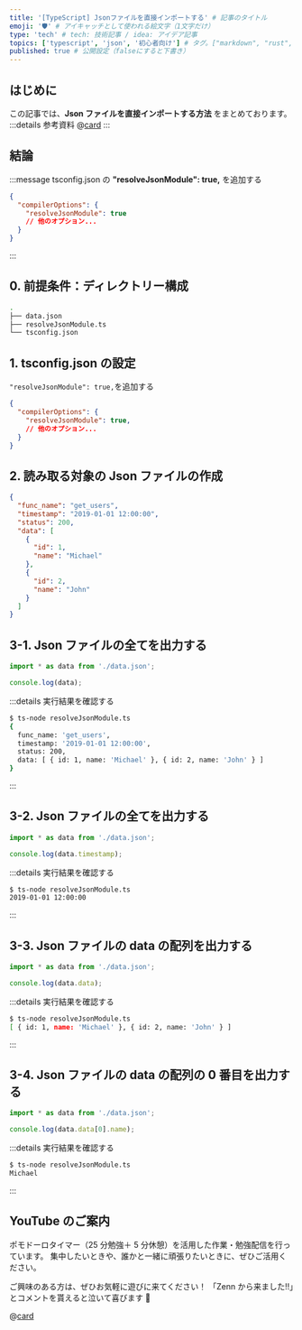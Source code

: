 ```yaml
---
title: '[TypeScript] Jsonファイルを直接インポートする' # 記事のタイトル
emoji: '🛡' # アイキャッチとして使われる絵文字（1文字だけ）
type: 'tech' # tech: 技術記事 / idea: アイデア記事
topics: ['typescript', 'json', '初心者向け'] # タグ。["markdown", "rust", "aws"]のように指定する
published: true # 公開設定（falseにすると下書き）
---
```


## はじめに

この記事では、**Json ファイルを直接インポートする方法** をまとめております。
:::details 参考資料
@[card](https://www.oreilly.co.jp/books/9784814400362/)
:::

## 結論

:::message
tsconfig.json の **"resolveJsonModule": true,** を追加する

```json
{
  "compilerOptions": {
    "resolveJsonModule": true
    // 他のオプション...
  }
}
```

:::

## 0. 前提条件：ディレクトリー構成

```bash
.
├── data.json
├── resolveJsonModule.ts
└── tsconfig.json

```

## 1. tsconfig.json の設定

`"resolveJsonModule": true,`を追加する

```json:tsconfig.json
{
  "compilerOptions": {
    "resolveJsonModule": true,
    // 他のオプション...
  }
}

```

## 2. 読み取る対象の Json ファイルの作成

```json:data.json
{
  "func_name": "get_users",
  "timestamp": "2019-01-01 12:00:00",
  "status": 200,
  "data": [
    {
      "id": 1,
      "name": "Michael"
    },
    {
      "id": 2,
      "name": "John"
    }
  ]
}

```

## 3-1. Json ファイルの全てを出力する

```ts:resolveJsonModule.ts
import * as data from './data.json';

console.log(data);

```

:::details 実行結果を確認する

```bash
$ ts-node resolveJsonModule.ts
{
  func_name: 'get_users',
  timestamp: '2019-01-01 12:00:00',
  status: 200,
  data: [ { id: 1, name: 'Michael' }, { id: 2, name: 'John' } ]
}

```

:::

## 3-2. Json ファイルの全てを出力する

```ts:resolveJsonModule.ts
import * as data from './data.json';

console.log(data.timestamp);
```

:::details 実行結果を確認する

```bash
$ ts-node resolveJsonModule.ts
2019-01-01 12:00:00
```

:::

## 3-3. Json ファイルの data の配列を出力する

```ts:resolveJsonModule.ts
import * as data from './data.json';

console.log(data.data);

```

:::details 実行結果を確認する

```bash
$ ts-node resolveJsonModule.ts
[ { id: 1, name: 'Michael' }, { id: 2, name: 'John' } ]
```

:::

## 3-4. Json ファイルの data の配列の 0 番目を出力する

```ts:resolveJsonModule.ts
import * as data from './data.json';

console.log(data.data[0].name);

```

:::details 実行結果を確認する

```bash
$ ts-node resolveJsonModule.ts
Michael
```

:::

## YouTube のご案内

ポモドーロタイマー（25 分勉強＋ 5 分休憩）を活用した作業・勉強配信を行っています。
集中したいときや、誰かと一緒に頑張りたいときに、ぜひご活用ください。

ご興味のある方は、ぜひお気軽に遊びに来てください！
「Zenn から来ました!!」とコメントを貰えると泣いて喜びます 🤣

@[card](https://www.youtube.com/@aew2sbee)
